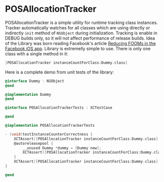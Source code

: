 POSAllocationTracker 
====================
POSAllocationTracker is a simple utility for runtime tracking class instances.
Tracker automatically watches for all classes which are using directly or indirectly `init` method
of `NSObject` during initialization. Tracking is enable in DEBUG builds only, so it will not affect
performance of release builds. Idea of the Library was born reading Facebook's article
[Reducing FOOMs in the Facebook iOS app](https://code.facebook.com/posts/1146930688654547/reducing-fooms-in-the-facebook-ios-app/).
Library is extremelly simple to use. There is only one class with a single method in it: 

```objective-c
[POSAllocationTracker instanceCountForClass:Dummy.class]
```

Here is a complete demo from unit tests of the library:

```objective-c
@interface Dummy : NSObject
@end

@implementation Dummy
@end

@interface POSAllocationTrackerTests : XCTestCase

@end

@implementation POSAllocationTrackerTests

- (void)testInstanceCounterCorrectness {
    XCTAssert([POSAllocationTracker instanceCountForClass:Dummy.class] == 0);
    @autoreleasepool {
        __unused Dummy *dummy = [Dummy new];
        XCTAssert([POSAllocationTracker instanceCountForClass:Dummy.class] == 1);
    }
    XCTAssert([POSAllocationTracker instanceCountForClass:Dummy.class] == 0);
}

@end
```
